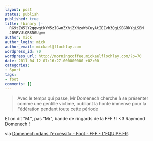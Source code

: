 ```yaml
---
layout: post
status: publish
published: true
title: !binary |-
  RG9tZW5lY2ggwqtkYW5zIGwnZXhjZXNzaWbCuyAtIEZvb3QgLSBGRkYgLSBM
  J0VRVUlQRS5GUg==
author: mick
author_login: mick
author_email: mickael@flochlay.com
wordpress_id: 70
wordpress_url: http://morningcoffee.mickaelflochlay.com/?p=70
date: 2011-04-12 07:16:27.000000000 +02:00
categories:
- Sport
tags:
- foot
comments: []
---
```

<blockquote>Avec le temps qui passe, Mr Domenech cherche à se présenter comme une gentille victime, oubliant la honte immense pour la Fédération pendant toute cette période</blockquote>
Et on dit "M.", pas "Mr", bande de ringards de la FFF ! I &lt;3 Raymond Domenech !

via <a href="http://www.lequipe.fr/Football/20110411_204358_domenech-dans-l-excessif.html">Domenech «dans l'excessif» - Foot - FFF - L'EQUIPE.FR</a>.
